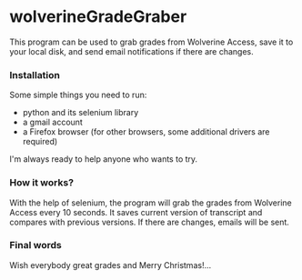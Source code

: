 wolverineGradeGraber
====================

This program can be used to grab grades from Wolverine Access, save it to your local disk, and send email notifications if there are changes.

### Installation
Some simple things you need to run: 
* python and its selenium library
* a gmail account
* a Firefox browser (for other browsers, some additional drivers are required)



I'm always ready to help anyone who wants to try.

### How it works?
With the help of selenium, the program will grab the grades from Wolverine Access every 10 seconds. It saves current version of transcript and compares with previous versions. If there are changes, emails will be sent.

### Final words
Wish everybody great grades and Merry Christmas!...